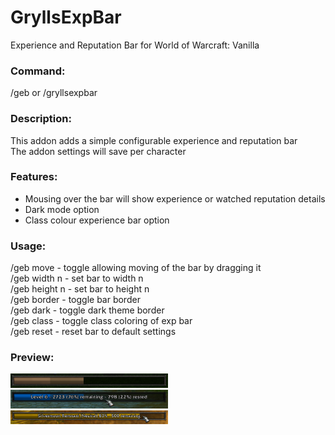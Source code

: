 # GryllsExpBar
Experience and Reputation Bar for World of Warcraft: Vanilla

### Command:
/geb or /gryllsexpbar

### Description:
This addon adds a simple configurable experience and reputation bar<br>
The addon settings will save per character<br>

### Features:
- Mousing over the bar will show experience or watched reputation details
- Dark mode option
- Class colour experience bar option

### Usage:
/geb move - toggle allowing moving of the bar by dragging it<br>
/geb width n - set bar to width n<br>
/geb height n - set bar to height n<br>
/geb border - toggle bar border<br>
/geb dark - toggle dark theme border<br>
/geb class - toggle class coloring of exp bar<br>
/geb reset - reset bar to default settings<br>

### Preview:
<img src="https://raw.githubusercontent.com/GryllsAddons/AddonPreviews/main/GryllsExpBar/GEB1.png" width=50% height=50%/>
<img src="https://raw.githubusercontent.com/GryllsAddons/AddonPreviews/main/GryllsExpBar/GEB2.png" width=50% height=50%/>
<img src="https://raw.githubusercontent.com/GryllsAddons/AddonPreviews/main/GryllsExpBar/GEB3.png" width=50% height=50%/>

